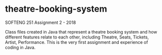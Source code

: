 # theatre-booking-system
SOFTENG 251 Assignment 2 - 2018

Class files created in Java that represent a theatre booking system and how different features relate to each other, including Theatre, Seats, Tickets, Artist, Performance.
This is the very first assignment and experience of coding in Java.

